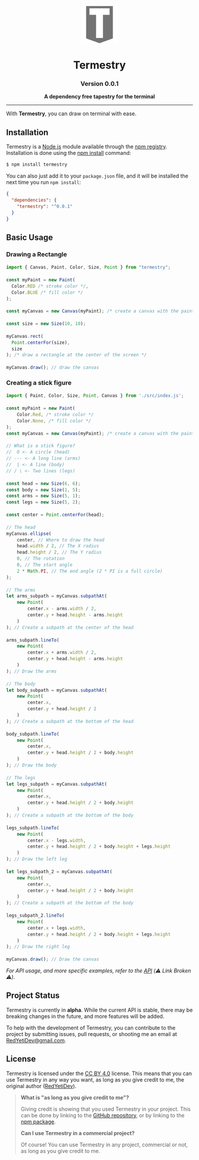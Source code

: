 <div align="center">
<img 
    src="logo.svg"
    width="100"
/>

# Termestry

### Version 0.0.1

**A dependency free tapestry for the terminal**

</div>

---

With **Termestry**, you can draw on terminal with ease.

## Installation

Termestry is a [Node.js](https://nodejs.org/en/) module available through the [npm registry](https://www.npmjs.com/). Installation is done using the [npm install](https://docs.npmjs.com/getting-started/installing-npm-packages-locally) command:

```bash
$ npm install termestry
```

You can also just add it to your `package.json` file, and it will be installed the next time you run `npm install`:

```json
{
  "dependencies": {
    "termestry": "^0.0.1"
  }
}
```

## Basic Usage

### Drawing a Rectangle

```js
import { Canvas, Paint, Color, Size, Point } from "termestry";

const myPaint = new Paint(
  Color.RED /* stroke color */,
  Color.BLUE /* fill color */
);

const myCanvas = new Canvas(myPaint); /* create a canvas with the paint */

const size = new Size(10, 10);

myCanvas.rect(
  Point.centerFor(size),
  size
); /* draw a rectangle at the center of the screen */

myCanvas.draw(); // draw the canvas
```

### Creating a stick figure

```js
import { Paint, Color, Size, Point, Canvas } from './src/index.js';

const myPaint = new Paint(
    Color.Red, /* stroke color */
    Color.None, /* fill color */
);
const myCanvas = new Canvas(myPaint); /* create a canvas with the paint */

// What is a stick figure?
//  O <- A circle (head)
// --- <- A long line (arms)
//  | <- A line (body)
// / \ <- Two lines (legs)

const head = new Size(6, 6);
const body = new Size(1, 5);
const arms = new Size(5, 1);
const legs = new Size(5, 2);

const center = Point.centerFor(head);

// The head
myCanvas.ellipse(
    center, // Where to draw the head
    head.width / 2, // The X radius
    head.height / 2, // The Y radius
    0, // The rotation
    0, // The start angle
    2 * Math.PI, // The end angle (2 * PI is a full circle)
);

// The arms
let arms_subpath = myCanvas.subpathAt(
    new Point(
        center.x - arms.width / 2,
        center.y + head.height - arms.height
    )
); // Create a subpath at the center of the head

arms_subpath.lineTo(
    new Point(
        center.x + arms.width / 2,
        center.y + head.height - arms.height
    )
); // Draw the arms

// The body
let body_subpath = myCanvas.subpathAt(
    new Point(
        center.x,
        center.y + head.height / 2
    )
); // Create a subpath at the bottom of the head

body_subpath.lineTo(
    new Point(
        center.x,
        center.y + head.height / 2 + body.height
    )
); // Draw the body

// The legs
let legs_subpath = myCanvas.subpathAt(
    new Point(
        center.x,
        center.y + head.height / 2 + body.height
    )
); // Create a subpath at the bottom of the body

legs_subpath.lineTo(
    new Point(
        center.x - legs.width,
        center.y + head.height / 2 + body.height + legs.height
    )
); // Draw the left leg

let legs_subpath_2 = myCanvas.subpathAt(
    new Point(
        center.x,
        center.y + head.height / 2 + body.height
    )
); // Create a subpath at the bottom of the body

legs_subpath_2.lineTo(
    new Point(
        center.x + legs.width,
        center.y + head.height / 2 + body.height + legs.height
    )
); // Draw the right leg

myCanvas.draw(); // Draw the canvas
```

_For API usage, and more specific examples, refer to the [API](https://termestry.js.org/) (⚠️ Link Broken ⚠️)._

## Project Status

Termestry is currently in **alpha**. While the current API is stable, there may be breaking changes in the future, and more features will be added.

To help with the development of Termestry, you can contribute to the project by submitting issues, pull requests, or shooting me an email at [RedYetiDev@gmail.com](mailto:redyetidev@gmail.com).

## License

Termestry is licensed under the [CC BY 4.0](https://creativecommons.org/licenses/by/4.0/) license. This means that you can use Termestry in any way you want, as long as you give credit to me, the original author ([RedYetiDev](https://redyetidev.github.io)).

> **What is "as long as you give credit to me"?**
>
> Giving credit is showing that you used Termestry in your project. This can be done by linking to the [GitHub repository](https://github.com/RedYetiDev/termestry), or by linking to the [npm package](https://www.npmjs.com/package/termestry).
>
> **Can I use Termestry in a commercial project?**
>
> Of course! You can use Termestry in any project, commercial or not, as long as you give credit to me.
